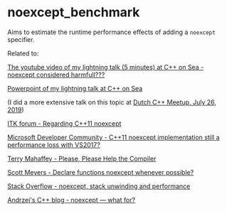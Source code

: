 # noexcept_benchmark

Aims to estimate the runtime performance effects of adding a `noexcept` specifier.

Related to:

[The youtube video of my lightning talk (5 minutes) at C++ on Sea - noexcept considered harmfull???](https://www.youtube.com/watch?v=dVRLp-Rwg0k)

[Powerpoint of my lightning talk at C++ on Sea](https://nd.home.xs4all.nl/cpp/talks/NielsDekker-CppOnSea-Feb-2019-noexcept.pptx)

(I did a more extensive talk on this topic at [Dutch C++ Meetup, July 26, 2019](https://www.meetup.com/The-Dutch-Cpp-Group/events/262785773/))

[ITK forum - Regarding C++11 noexcept](https://discourse.itk.org/t/regarding-c-11-noexcept/1517)

[Microsoft Developer Community - C++11 noexcept implementation still a performance loss with VS2017?](https://developercommunity.visualstudio.com/content/problem/425370/c11-noexcept-implementation-still-a-performance-lo.html)

[Terry Mahaffey - Please, Please Help the Compiler](https://github.com/TriangleCppDevelopersGroup/TerryMahaffeyCppTalk/blob/master/compiler.pptm)

[Scott Meyers - Declare functions noexcept whenever possible?](https://scottmeyers.blogspot.com/2014/03/declare-functions-noexcept-whenever.html)

[Stack Overflow - noexcept, stack unwinding and performance](https://stackoverflow.com/questions/26079903/noexcept-stack-unwinding-and-performance)

[Andrzej's C++ blog - noexcept — what for?](https://akrzemi1.wordpress.com/2014/04/24/noexcept-what-for/)
